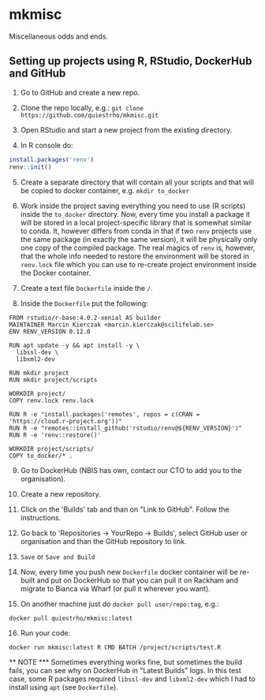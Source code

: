 # mkmisc
Miscellaneous odds and ends.

## Setting up projects using R, RStudio, DockerHub and GitHub

 1. Go to GitHub and create a new repo.
 
 2. Clone the repo locally, e.g.:
	`git clone https://github.com/quiestrho/mkmisc.git` 
	
 3. Open RStudio and start a new project from the existing directory.
 
 4. In R console do: 

```r
install.packages('renv')
renv::init()
```

 5. Create a separate directory that will contain all your scripts and that will be copied to docker container, e.g.
	`mkdir to_docker`
	
 6. Work inside the project saving everything you need to use (R scripts) inside the `to_docker` directory. Now, every time you install a package it  will be stored in a local project-specific library that is somewhat similar to conda. It, however differs from conda in that if two `renv` projects use the same package (in exactly the same version), it will be physically only one copy of the compiled package. The real magics of `renv` is, however, that the whole info needed to restore the environment will be stored in `renv.lock` file which you can use to re-create project environment inside the Docker container. 
 
 7. Create a text file `Dockerfile` inside the `/`.
 
 8. Inside the `Dockerfile` put the following:

```Docker
FROM rstudio/r-base:4.0.2-xenial AS builder
MAINTAINER Marcin Kierczak <marcin.kierczak@scilifelab.se>
ENV RENV_VERSION 0.12.0

RUN apt update -y && apt install -y \
  libssl-dev \
  libxml2-dev

RUN mkdir project
RUN mkdir project/scripts

WORKDIR project/
COPY renv.lock renv.lock

RUN R -e "install.packages('remotes', repos = c(CRAN = 'https://cloud.r-project.org'))"
RUN R -e "remotes::install_github('rstudio/renv@${RENV_VERSION}')"
RUN R -e 'renv::restore()'

WORKDIR project/scripts/
COPY to_docker/* .
```

9. Go to DockerHub (NBIS has own, contact our CTO to add you to the organisation).

10. Create a new repository.

11. Click on the 'Builds' tab and than on "Link to GitHub". Follow the instructions.

12. Go back to 'Repositories -> YourRepo -> Builds', select GitHub user or organisation and than the GitHub repository to link. 

13. `Save` or `Save and Build`

14. Now, every time you push new `Dockerfile` docker container will be re-built and put on DockerHub so that you can pull it on Rackham and migrate to Bianca via Wharf (or pull it wherever you want).

15. On another machine just do `docker pull user/repo:tag`, e.g.: 
```sh
docker pull quiestrho/mkmisc:latest
```

16. Run your code:
```
docker run mkmisc:latest R CMD BATCH /project/scripts/test.R
```

** NOTE *** Sometimes everything works fine, but sometimes the build fails, you can see why on DockerHub in "Latest Builds" logs. In this test case, some R packages required `libssl-dev` and `libxml2-dev` which I had to install using `apt` (see `Dockerfile`).
